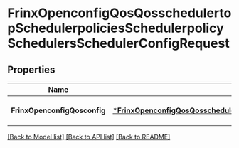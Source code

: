 # FrinxOpenconfigQosQosschedulertopSchedulerpoliciesSchedulerpolicySchedulersSchedulerConfigRequest

## Properties
Name | Type | Description | Notes
------------ | ------------- | ------------- | -------------
**FrinxOpenconfigQosconfig** | [***FrinxOpenconfigQosQosschedulertopSchedulerpoliciesSchedulerpolicySchedulersSchedulerConfig**](frinx.openconfig.qos.qosschedulertop.schedulerpolicies.schedulerpolicy.schedulers.scheduler.Config.md) |  | [optional] [default to null]

[[Back to Model list]](../README.md#documentation-for-models) [[Back to API list]](../README.md#documentation-for-api-endpoints) [[Back to README]](../README.md)


